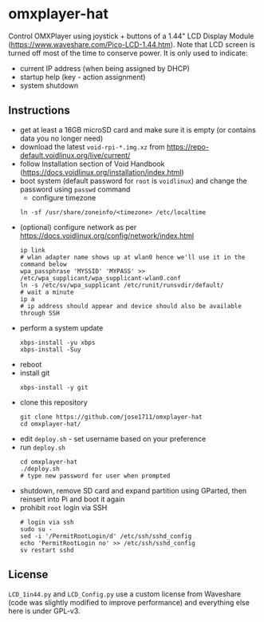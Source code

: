 # omxplayer-hat

Control OMXPlayer using joystick + buttons of a 1.44" LCD Display Module (https://www.waveshare.com/Pico-LCD-1.44.htm). 
Note that LCD screen is turned off most of the time to conserve power. It is only used to indicate:
  - current IP address (when being assigned by DHCP)
  - startup help (key - action assignment)
  - system shutdown

## Instructions

* get at least a 16GB microSD card and make sure it is empty (or contains data you no longer need)
* download the latest `void-rpi-*.img.xz` from https://repo-default.voidlinux.org/live/current/
* follow Installation section of Void Handbook (https://docs.voidlinux.org/installation/index.html)
* boot system (default password for `root` is `voidlinux`) and change the password using `passwd` command
  * configure timezone
  ```
  ln -sf /usr/share/zoneinfo/<timezone> /etc/localtime
  ```
* (optional) configure network as per https://docs.voidlinux.org/config/network/index.html
  ```
  ip link
  # wlan adapter name shows up at wlan0 hence we'll use it in the command below
  wpa_passphrase 'MYSSID' 'MYPASS' >> /etc/wpa_supplicant/wpa_supplicant-wlan0.conf
  ln -s /etc/sv/wpa_supplicant /etc/runit/runsvdir/default/
  # wait a minute
  ip a
  # ip address should appear and device should also be available through SSH
  ```
* perform a system update
  ```
  xbps-install -yu xbps
  xbps-install -Suy
  ```
* reboot
* install git
  ```
  xbps-install -y git
  ```
* clone this repository
  ```
  git clone https://github.com/jose1711/omxplayer-hat
  cd omxplayer-hat/
  ```
* edit `deploy.sh` - set username based on your preference
* run `deploy.sh`
  ```
  cd omxplayer-hat
  ./deploy.sh
  # type new password for user when prompted
  ```
* shutdown, remove SD card and expand partition using GParted, then reinsert into Pi and boot it again
* prohibit `root` login via SSH
  ```
  # login via ssh
  sudo su -
  sed -i '/PermitRootLogin/d' /etc/ssh/sshd_config
  echo 'PermitRootLogin no' >> /etc/ssh/sshd_config
  sv restart sshd
  ```

## License

`LCD_1in44.py` and `LCD_Config.py` use a custom license from Waveshare (code was slightly modified
to improve performance) and everything else here is under GPL-v3.
